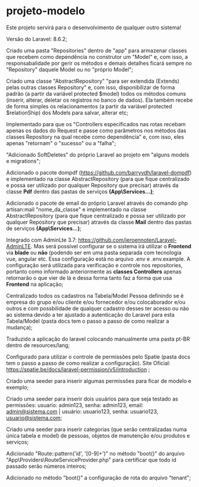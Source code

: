 # projeto-modelo
Este projeto servirá para o desenvolvimento de qualquer outro sistema! <br/>

Versão do Laravel: 8.6.2; <br/>

Criado uma pasta "Repositories" dentro de "app" para armazenar classes que recebem como dependência no construtor um "Model" e, com isso, a responsabalidade por gerir os métodos e demais detalhes ficará sempre no "Repository" daquele Model ou no "próprio Model"; <br/>

Criado uma classe "AbstractRepository" "para ser extendida (Extends) pelas outras classes Repository" e, com isso, disponibilizar de forma padrão (a partir da variável protected $model) todos os métodos comuns (inserir, alterar, deletar os registros no banco de dados). Ela também recebe de forma simples os relacionamentos (a partir da variável protected $relationShip) dos Models para salvar, alterar etc; <br/>

Implementado para que os "Controllers especificados nas rotas recebam apenas os dados do Request e passe como parâmetros nos métodos das classes Repository na qual recebe como dependência" e, com isso, eles apenas "retornam" o "sucesso" ou a "falha"; <br/>

"Adicionado SoftDeletes" do próprio Laravel ao projeto em "alguns models e migrations"; <br/>

Adicionado o pacote dompdf (https://github.com/barryvdh/laravel-dompdf) e implementado na classe AbstractRepository (para que fique centralizado e possa ser utilizado por qualquer Repository que precisar) através da classe <strong>Pdf</strong> dentro das pastas de serviços <strong>(App\Services\...)</strong>; <br/>

Adicionado o pacote de email do próprio Laravel através do comando php artisan:mail "nome_da_classe" e implementado na classe AbstractRepository (para que fique centralizado e possa ser utilizado por qualquer Repository que precisar) através da classe <strong>Mail</strong> dentro das pastas de serviços <strong>(App\Services\...)</strong>; <br/>

Integrado com AdminLte 3.7: https://github.com/jeroennoten/Laravel-AdminLTE. Mas será possível configurar se o sistema irá utilizar o <strong>Frontend</strong> via <strong>blade</strong> ou <strong>não</strong> (podendo ser em uma pasta separada com tecnologia vue, angular etc. Essa configuração está no arquivo .env e .env.example. A configuração será utilizada para verificação e controle nos repositories, portanto como informado anteriormente as <strong>classes Controllers</strong> apenas retornarão o que vier de lá e dessa forma tanto faz a forma que usa <strong>Frontend</strong> na aplicação; <br/>

Centralizado todos os cadastros na Tabela/Model Pessoa definindo se é empresa do grupo e/ou cliente e/ou fornecedor e/ou colocaborador e/ou outros e com possbilidade de qualquer cadastro desses ter acesso ou não ao sistema devido a ter ajustado a autenticação do Laravel para esta Tabela/Model (pasta docs tem o passo a passo de como realizar a mudança); <br/>

Traduzido a aplicação do laravel colocando manualmente uma pasta pt-BR dentro de resources/lang; <br/>

Configurado para utilizar o controle de permissões pelo Spatie (pasta docs tem o passo a passo de como realizar a configuração). Site Oficial: https://spatie.be/docs/laravel-permission/v5/introduction ; <br/>

Criado uma seeder para inserir algumas permissões para ficar de modelo e exemplo; <br/>

Criado uma seeder para inserir dois usuários para que seja testado as permissões: usuario: admin123, senha: admin123, email: admin@sistema.com | usuário: usuario123, senha: usuario123, usuario@sistema.com; <br/>

Criado uma seeder para inserir categorias (que serão centralizadas numa única tabela e model) de pessoas, objetos de manutenção e/ou produtos e serviços; <br/>

Adicionado "Route::pattern('id', '[0-9]+')" no método "boot()" do arquivo "App\Providers\RouteServiceProvider.php" para certificar que todo id passado serão números inteiros; <br/>

Adicionado no método "boot()" a configuração de rota do arquivo "tenant";
